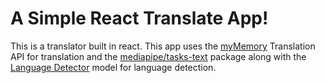 # A Simple React Translate App!

This is a translator built in react.
This app uses the [myMemory](https://mymemory.translated.net/doc/spec.php) Translation API for translation and the 
[mediapipe/tasks-text](https://developers.google.com/mediapipe/solutions/text/language_detector/web_js#javascript_packages) package along with the [Language Detector](https://developers.google.com/mediapipe/solutions/text/language_detector/web_js#model) model for language detection.